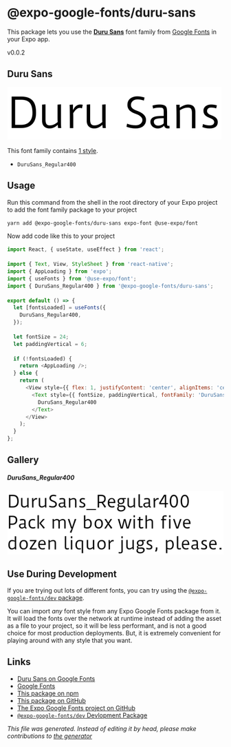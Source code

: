 # @expo-google-fonts/duru-sans

This package lets you use the [**Duru Sans**](https://fonts.google.com/specimen/Duru+Sans) font family from [Google Fonts](https://fonts.google.com/) in your Expo app.

v0.0.2

## Duru Sans

![Duru Sans](./font-family.png)

This font family contains [1 style](#gallery).

- `DuruSans_Regular400`

## Usage

Run this command from the shell in the root directory of your Expo project to add the font family package to your project
```sh
yarn add @expo-google-fonts/duru-sans expo-font @use-expo/font
```

Now add code like this to your project
```js
import React, { useState, useEffect } from 'react';

import { Text, View, StyleSheet } from 'react-native';
import { AppLoading } from 'expo';
import { useFonts } from '@use-expo/font';
import { DuruSans_Regular400 } from '@expo-google-fonts/duru-sans';

export default () => {
  let [fontsLoaded] = useFonts({
    DuruSans_Regular400,
  });

  let fontSize = 24;
  let paddingVertical = 6;

  if (!fontsLoaded) {
    return <AppLoading />;
  } else {
    return (
      <View style={{ flex: 1, justifyContent: 'center', alignItems: 'center' }}>
        <Text style={{ fontSize, paddingVertical, fontFamily: 'DuruSans_Regular400' }}>
          DuruSans_Regular400
        </Text>
      </View>
    );
  }
};

```

## Gallery

##### DuruSans_Regular400
![DuruSans_Regular400](./97e1b1a772ca2113d6a27390b0c7b2ce1a3b72cebf29a876a253b200136fd5b1.ttf.png)


## Use During Development

If you are trying out lots of different fonts, you can try using the [`@expo-google-fonts/dev` package](https://www.npmjs.com/package/@expo-google-fonts/dev).

You can import *any* font style from any Expo Google Fonts package from it. It will load the fonts
over the network at runtime instead of adding the asset as a file to your project, so it will be 
less performant, and is not a good choice for most production deployments. But, it is extremely convenient
for playing around with any style that you want.

## Links

- [Duru Sans on Google Fonts](https://fonts.google.com/specimen/Duru+Sans)
- [Google Fonts](https://fonts.google.com/)
- [This package on npm](https://www.npmjs.com/package/@expo-google-fonts/duru-sans)
- [This package on GitHub](https://github.com/expo/google-fonts/tree/master/font-packages/duru-sans)
- [The Expo Google Fonts project on GitHub](https://github.com/expo/google-fonts)
- [`@expo-google-fonts/dev` Devlopment Package](https://github.com/expo/google-fonts/tree/master/font-packages/dev)


*This file was generated. Instead of editing it by head, please make contributions to [the generator](https://github.com/expo/google-fonts/tree/master/packages/generator)*
